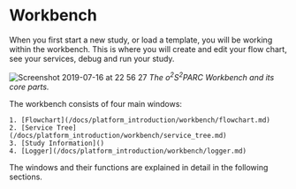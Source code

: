 # Workbench

When you first start a new study, or load a template, you will be working within the workbench. This is where you will create and edit your flow chart, see your services, debug and run your study.

![Screenshot 2019-07-16 at 22 56 27](https://user-images.githubusercontent.com/32800795/61329263-2fbdda00-a81d-11e9-85e6-e93919225417.png)
*The o<sup>2</sup>S<sup>2</sup>PARC Workbench and its core parts.*

The workbench consists of four main windows:

	1. [Flowchart](/docs/platform_introduction/workbench/flowchart.md)
	2. [Service Tree](/docs/platform_introduction/workbench/service_tree.md)
	3. [Study Information]()
	4. [Logger](/docs/platform_introduction/workbench/logger.md)

The windows and their functions are explained in detail in the following sections.